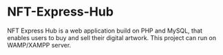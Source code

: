 # NFT-Express-Hub
NFT Express Hub is a web application build on PHP and MySQL, that enables users to buy and sell their digital artwork.
This project can run on WAMP/XAMPP server. 
